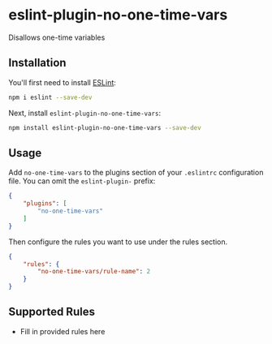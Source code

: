 # eslint-plugin-no-one-time-vars

Disallows one-time variables

## Installation

You'll first need to install [ESLint](https://eslint.org/):

```sh
npm i eslint --save-dev
```

Next, install `eslint-plugin-no-one-time-vars`:

```sh
npm install eslint-plugin-no-one-time-vars --save-dev
```

## Usage

Add `no-one-time-vars` to the plugins section of your `.eslintrc` configuration file. You can omit the `eslint-plugin-` prefix:

```json
{
    "plugins": [
        "no-one-time-vars"
    ]
}
```


Then configure the rules you want to use under the rules section.

```json
{
    "rules": {
        "no-one-time-vars/rule-name": 2
    }
}
```

## Supported Rules

* Fill in provided rules here


